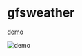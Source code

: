 # gfsweather

[demo](https://gfsweather.com)

![demo](https://github.com/evanderh/gfsweather/assets/3112477/17e4dce5-767b-4d1f-bc99-72910bd57830)
